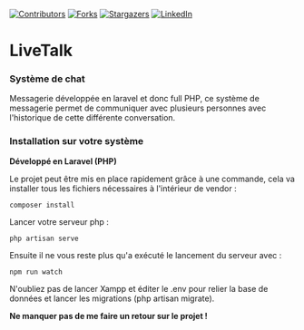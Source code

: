 
[![Contributors][contributors-shield]][contributors-url]
[![Forks][forks-shield]][forks-url]
[![Stargazers][stars-shield]][stars-url]
[![LinkedIn][linkedin-shield]][linkedin-url]

# LiveTalk

### Système de chat

Messagerie développée en laravel et donc full PHP, ce système de messagerie permet de communiquer avec plusieurs personnes 
avec l'historique de cette différente conversation.

### Installation sur votre système
**Développé en Laravel (PHP)** <br>

Le projet peut être mis en place rapidement grâce à une commande, cela va installer tous les fichiers nécessaires 
à l'intérieur de vendor :
```
composer install
```
Lancer votre serveur php :
```
php artisan serve
```
Ensuite il ne vous reste plus qu'a exécuté le lancement du serveur avec :
```
npm run watch
```

N'oubliez pas de lancer Xampp et éditer le .env pour relier la base de données et lancer les migrations (php artisan migrate).

**Ne manquer pas de me faire un retour sur le projet !**


<!-- MARKDOWN LINKS & IMAGES -->
<!-- https://www.markdownguide.org/basic-syntax/#reference-style-links -->
[contributors-shield]: https://img.shields.io/github/contributors/deeluxe74/LiveTalk.svg?style=for-the-badge
[contributors-url]: https://github.com/deeluxe74/LiveTalk/graphs/contributors
[forks-shield]: https://img.shields.io/github/forks/deeluxe74/LiveTalk.svg?style=for-the-badge
[forks-url]: https://github.com/deeluxe74/LiveTalk/network/members
[stars-shield]: https://img.shields.io/github/stars/deeluxe74/LiveTalk.svg?style=for-the-badge
[stars-url]: https://github.com/deeluxe74/LiveTalk/stargazers

[linkedin-shield]: https://img.shields.io/badge/-LinkedIn-black.svg?style=for-the-badge&logo=linkedin&colorB=555
[linkedin-url]: https://www.linkedin.com/in/rollet-raphael/
[product-screenshot]: images/screenshot.png
